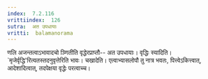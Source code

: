 ```yaml
---
index:  7.2.116
vrittiindex:  126
sutra:  अत उपधायाः
vritti:  balamanorama 
---
```


णलि अजन्तत्वाऽभावादचो ञ्णितीति वृद्धेरप्राप्तौ-- अत उपधायाः। वृद्धिः स्यादिति। `मृजेर्वृद्धि'रित्यतस्तदनुवृत्तेरिति भावः। चखादेति। एत्वाभ्यासलोपौ तु नात्र भवतः, पित्त्वेऽकित्त्वात्, आदेशादित्वात्, तदपेक्षया वृद्धेः परत्वाच्च।

